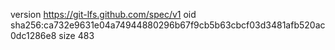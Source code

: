 version https://git-lfs.github.com/spec/v1
oid sha256:ca732e9631e04a74944880296b67f9cb5b63cbcf03d3481afb520ac0dc1286e8
size 483
